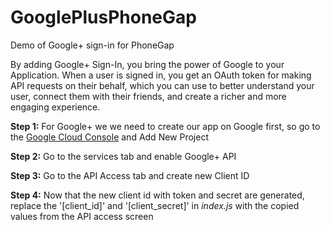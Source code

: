 GooglePlusPhoneGap
==================

Demo of Google+ sign-in for PhoneGap

By adding Google+ Sign-In, you bring the power of Google to your Application. When a user is signed in, you get an OAuth token for making API requests on their behalf, which you can use to better understand your user, connect them with their friends, and create a richer and more engaging experience.

**Step 1:** For Google+ we we need to create our app on Google first, so go to the [Google Cloud Console](https://cloud.google.com/console/project/209773850925?redirected=true) and Add New Project

**Step 2:** Go to the services tab and enable Google+ API

**Step 3:** Go to the API Access tab and create new Client ID

**Step 4:** Now that the new client id with token and secret are generated, replace the '[client_id]' and '[client_secret]' in _index.js_ with the copied values from the API access screen
